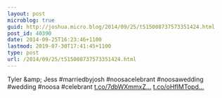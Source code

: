 ```yaml
---
layout: post
microblog: true
guid: http://joshua.micro.blog/2014/09/25/t515008737573351424.html
post_id: 40390
date: 2014-09-25T16:23:46+1100
lastmod: 2019-07-30T17:41:45+1100
type: post
url: /2014/09/25/t515008737573351424.html
---
```

Tyler &amp;amp; Jess #marriedbyjosh #noosacelebrant #noosawedding #wedding #noosa #celebrant [t.co/7dbWXmmxZ...](http://t.co/7dbWXmmxZg) [t.co/oHfIMTopd...](http://t.co/oHfIMTopdO)
